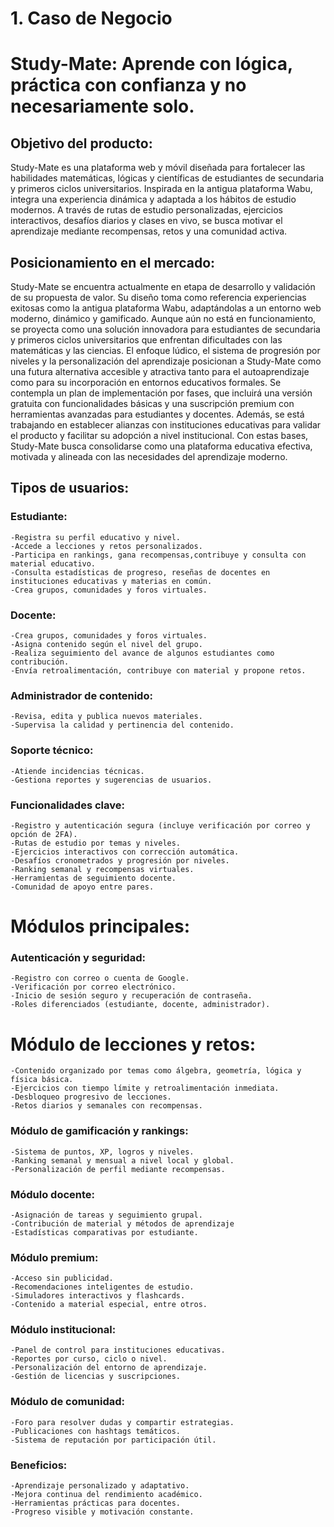 # 1. Caso de Negocio

# Study-Mate: Aprende con lógica, práctica con confianza y no necesariamente solo.

## Objetivo del producto: 

Study-Mate es una plataforma web y móvil diseñada para fortalecer las habilidades matemáticas, lógicas y científicas de estudiantes de secundaria y primeros ciclos universitarios. Inspirada en la antigua plataforma Wabu, integra una experiencia dinámica y adaptada a los hábitos de estudio modernos. A través de rutas de estudio personalizadas, ejercicios interactivos, desafíos diarios y clases en vivo, se busca motivar el aprendizaje mediante recompensas, retos y una comunidad activa.

## Posicionamiento en el mercado: 

Study-Mate se encuentra actualmente en etapa de desarrollo y validación de su propuesta de valor. Su diseño toma como referencia experiencias exitosas como la antigua plataforma Wabu, adaptándolas a un entorno web moderno, dinámico y gamificado. Aunque aún no está en funcionamiento, se proyecta como una solución innovadora para estudiantes de secundaria y primeros ciclos universitarios que enfrentan dificultades con las matemáticas y las ciencias.
El enfoque lúdico, el sistema de progresión por niveles y la personalización del aprendizaje posicionan a Study-Mate como una futura alternativa accesible y atractiva tanto para el autoaprendizaje como para su incorporación en entornos educativos formales. Se contempla un plan de implementación por fases, que incluirá una versión gratuita con funcionalidades básicas y una suscripción premium con herramientas avanzadas para estudiantes y docentes.
Además, se está trabajando en establecer alianzas con instituciones educativas para validar el producto y facilitar su adopción a nivel institucional. Con estas bases, Study-Mate busca consolidarse como una plataforma educativa efectiva, motivada y alineada con las necesidades del aprendizaje moderno.

## Tipos de usuarios:

### Estudiante:
    -Registra su perfil educativo y nivel.
    -Accede a lecciones y retos personalizados.
    -Participa en rankings, gana recompensas,contribuye y consulta con material educativo.
    -Consulta estadísticas de progreso, reseñas de docentes en instituciones educativas y materias en común.
    -Crea grupos, comunidades y foros virtuales.

### Docente:
    -Crea grupos, comunidades y foros virtuales.
    -Asigna contenido según el nivel del grupo.
    -Realiza seguimiento del avance de algunos estudiantes como contribución.
    -Envía retroalimentación, contribuye con material y propone retos.

### Administrador de contenido:
    -Revisa, edita y publica nuevos materiales.
    -Supervisa la calidad y pertinencia del contenido.

### Soporte técnico:
    -Atiende incidencias técnicas.
    -Gestiona reportes y sugerencias de usuarios.

### Funcionalidades clave:
    -Registro y autenticación segura (incluye verificación por correo y opción de 2FA).
    -Rutas de estudio por temas y niveles.
    -Ejercicios interactivos con corrección automática.
    -Desafíos cronometrados y progresión por niveles.
    -Ranking semanal y recompensas virtuales.
    -Herramientas de seguimiento docente.
    -Comunidad de apoyo entre pares.

# Módulos principales:

### Autenticación y seguridad:
    -Registro con correo o cuenta de Google.
    -Verificación por correo electrónico.
    -Inicio de sesión seguro y recuperación de contraseña.
    -Roles diferenciados (estudiante, docente, administrador).

# Módulo de lecciones y retos:
    -Contenido organizado por temas como álgebra, geometría, lógica y física básica.
    -Ejercicios con tiempo límite y retroalimentación inmediata.
    -Desbloqueo progresivo de lecciones.
    -Retos diarios y semanales con recompensas.

### Módulo de gamificación y rankings:
    -Sistema de puntos, XP, logros y niveles.
    -Ranking semanal y mensual a nivel local y global.
    -Personalización de perfil mediante recompensas.

### Módulo docente:
    -Asignación de tareas y seguimiento grupal.
    -Contribución de material y métodos de aprendizaje
    -Estadísticas comparativas por estudiante.

### Módulo premium:
    -Acceso sin publicidad.
    -Recomendaciones inteligentes de estudio.
    -Simuladores interactivos y flashcards.
    -Contenido a material especial, entre otros.

### Módulo institucional:
    -Panel de control para instituciones educativas.
    -Reportes por curso, ciclo o nivel.
    -Personalización del entorno de aprendizaje.
    -Gestión de licencias y suscripciones.

### Módulo de comunidad:
    -Foro para resolver dudas y compartir estrategias.
    -Publicaciones con hashtags temáticos.
    -Sistema de reputación por participación útil.

### Beneficios:
    -Aprendizaje personalizado y adaptativo.
    -Mejora continua del rendimiento académico.
    -Herramientas prácticas para docentes.
    -Progreso visible y motivación constante.



